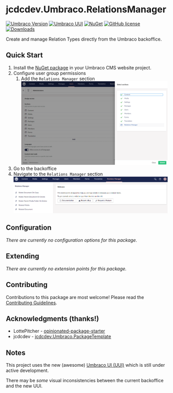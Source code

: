 # jcdcdev.Umbraco.RelationsManager

[![Umbraco Version](https://img.shields.io/badge/Umbraco-10.4+-%233544B1?style=flat&logo=umbraco)](https://umbraco.com/products/umbraco-cms/)
[![Umbraco UUI](https://img.shields.io/badge/Powered%20by-Umbraco%20UI-%233544B1?style=flat&logo=umbraco)](https://uui.umbraco.com/)
[![NuGet](https://img.shields.io/nuget/vpre/jcdcdev.Umbraco.RelationsManager?color=0273B3)](https://www.nuget.org/packages/jcdcdev.Umbraco.RelationsManager)
[![GitHub license](https://img.shields.io/github/license/jcdcdev/jcdcdev.Umbraco.RelationsManager?color=8AB803)](../LICENSE)
[![Downloads](https://img.shields.io/nuget/dt/jcdcdev.Umbraco.RelationsManager?color=cc9900)](https://www.nuget.org/packages/jcdcdev.Umbraco.RelationsManager/)

Create and manage Relation Types directly from the Umbraco backoffice.

## Quick Start

1. Install the [NuGet package](https://www.nuget.org/packages/jcdcdev.Umbraco.RelationsManager) in your Umbraco CMS website project.
2. Configure user group permissions
   1. Add the `Relations Manager` section
   ![A screenshot of the BackOffice user groups](https://raw.githubusercontent.com/jcdcdev/jcdcdev.Umbraco.RelationsManager/main/docs/screenshots/permissions.png)
3. Go to the backoffice
4. Navigate to the `Relations Manager` section
![A screenshot of the Relations Manager section](https://raw.githubusercontent.com/jcdcdev/jcdcdev.Umbraco.RelationsManager/main/docs/screenshots/welcome.png)

## Configuration

_There are currently no configuration options for this package._

## Extending

_There are currently no extension points for this package._

## Contributing

Contributions to this package are most welcome! Please read the [Contributing Guidelines](CONTRIBUTING.md).

## Acknowledgments (thanks!)

- LottePitcher - [opinionated-package-starter](https://github.com/LottePitcher/opinionated-package-starter)
- jcdcdev - [jcdcdev.Umbraco.PackageTemplate](https://github.com/jcdcdev/jcdcdev.Umbraco.PackageTemplate)


## Notes

This project uses the new (awesome) [Umbraco UI (UUI)](https://uui.umbraco.com/) which is still under active development.
    
There may be _some_ visual inconsistencies between the current backoffice and the new UUI. 
